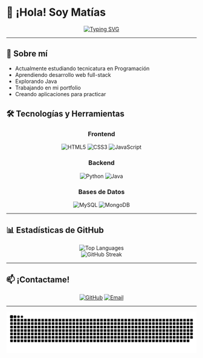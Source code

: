 <!--
**Matnavarro/Matnavarro** is a ✨ _special_ ✨ repository because its `README.md` (this file) appears on your GitHub profile.

Here are some ideas to get you started:

- 🔭 I’m currently working on ...
- 🌱 I’m currently learning ...
- 👯 I’m looking to collaborate on ...
- 🤔 I’m looking for help with ...
- 💬 Ask me about ...
- 📫 How to reach me: ...
- 😄 Pronouns: ...
- ⚡ Fun fact: ...
-->

# 👋 ¡Hola! Soy Matías

<div align="center">
  <a href="https://git.io/typing-svg"><img src="https://readme-typing-svg.herokuapp.com?font=Fira+Code&weight=600&size=32&pause=1000&color=F78509&center=true&vCenter=true&width=435&lines=Siempre+aprendiendo" alt="Typing SVG" /></a>
</div>

---

## 🚀 Sobre mí

  - Actualmente estudiando tecnicatura en Programación
  - Aprendiendo desarrollo web full-stack
  - Explorando Java
  - Trabajando en mi portfolio
  - Creando aplicaciones para practicar



## 🛠️ Tecnologías y Herramientas

<div align="center">

### Frontend
![HTML5](https://img.shields.io/badge/HTML5-E34F26?style=for-the-badge&logo=html5&logoColor=white)
![CSS3](https://img.shields.io/badge/CSS3-1572B6?style=for-the-badge&logo=css3&logoColor=white)
![JavaScript](https://img.shields.io/badge/JavaScript-F7DF1E?style=for-the-badge&logo=javascript&logoColor=black)

### Backend
![Python](https://img.shields.io/badge/Python-3776AB?style=for-the-badge&logo=python&logoColor=white)
![Java](https://img.shields.io/badge/Java-ED8B00?style=for-the-badge&logo=java&logoColor=white)

### Bases de Datos
![MySQL](https://img.shields.io/badge/MySQL-4479A1?style=for-the-badge&logo=mysql&logoColor=white)
![MongoDB](https://img.shields.io/badge/MongoDB-4EA94B?style=for-the-badge&logo=mongodb&logoColor=white)

</div>

---

## 📊 Estadísticas de GitHub
<!--
<div align="center">
  <img src="https://github-readme-stats.vercel.app/api?username=Matnavarro&show_icons=true&theme=radical&hide_border=true&bg_color=0D1117" alt="GitHub Stats" />
</div>
-->

<div align="center">
  <img src="https://github-readme-stats.vercel.app/api/top-langs/?username=Matnavarro&layout=compact&theme=radical&hide_border=true&bg_color=0D1117" alt="Top Languages" />
</div>

<div align="center">
  <img src="https://github-readme-streak-stats.herokuapp.com/?user=Matnavarro&theme=radical&hide_border=true&background=0D1117" alt="GitHub Streak" />
</div>

---

## 📫 ¡Contactame!

<div align="center">

[![GitHub](https://img.shields.io/badge/GitHub-100000?style=for-the-badge&logo=github&logoColor=white)](https://github.com/Matnavarro)
[![Email](https://img.shields.io/badge/Email-D14836?style=for-the-badge&logo=gmail&logoColor=white)](mailto:matinavarro812@gmail.com)
<!--
[![LinkedIn](https://img.shields.io/badge/LinkedIn-0077B5?style=for-the-badge&logo=linkedin&logoColor=white)](https://www.linkedin.com/in/MILINK)
-->


</div>

---

<div align="center">
  <img src="https://raw.githubusercontent.com/platane/snk/output/github-contribution-grid-snake-dark.svg" alt="Snake animation" />
</div>
